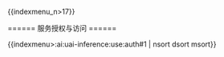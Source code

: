 {{indexmenu_n>17}}

====== 服务授权与访问 ======

{{indexmenu>:ai:uai-inference:use:auth#1 | nsort dsort msort}}
